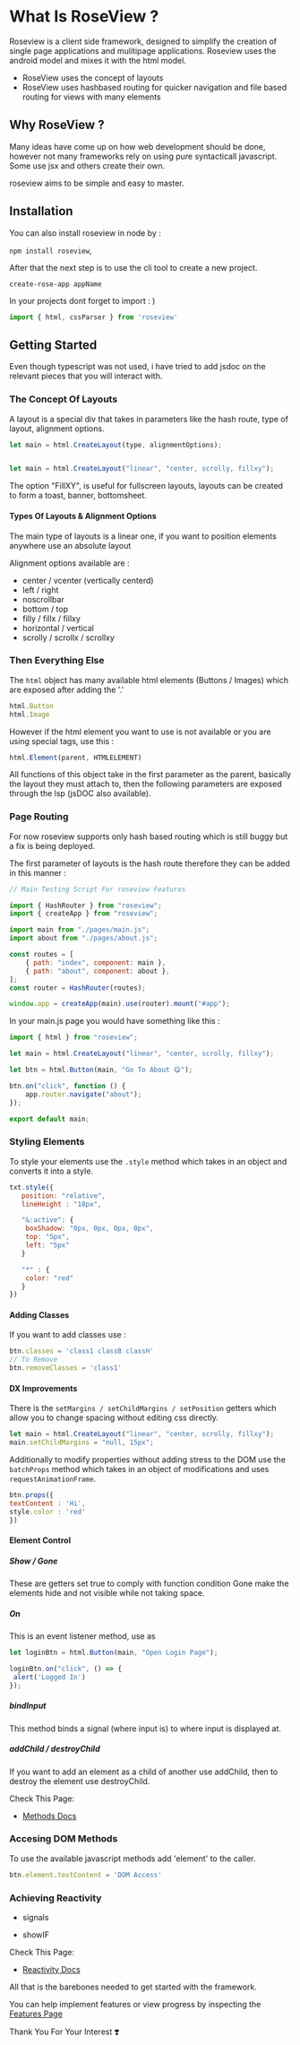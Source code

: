 # What Is RoseView ?

Roseview is a client side framework, designed to simplify the creation of single page applications and mulitipage applications. Roseview uses the android model and mixes it with the html model.

- RoseView uses the concept of layouts
- RoseView uses hashbased routing for quicker navigation and file based routing for views with many elements

## Why RoseView ?

Many ideas have come up on how web development should be done, however not many frameworks rely on using pure syntacticall javascript. Some use jsx and others create their own.

roseview aims to be simple and easy to master.

## Installation

You can also install roseview in node by :

`npm install roseview`,

After that the next step is to use the cli tool to create a new project.

`create-rose-app appName`

In your projects dont forget to import : )

```javascript
import { html, cssParser } from 'roseview'
```

## Getting Started

Even though typescript was not used, i have tried to add jsdoc on the relevant pieces that you will interact with.

### The Concept Of Layouts

A layout is a special div that takes in parameters like the hash route, type of layout, alignment options.

```javascript
let main = html.CreateLayout(type, alignmentOptions);


let main = html.CreateLayout("linear", "center, scrolly, fillxy");
````

The option "FillXY", is useful for fullscreen layouts, layouts can be created to form a toast, banner, bottomsheet.

#### Types Of Layouts & Alignment Options

The main type of layouts is a linear one, if you want to position elements anywhere use an absolute layout

Alignment options available are :

- center / vcenter (vertically centerd)
- left / right
- noscrollbar
- bottom / top
- filly / fillx / fillxy
- horizontal / vertical
- scrolly / scrollx / scrollxy

### Then Everything Else

The `html` object has many available html elements (Buttons / Images) which are exposed after adding the '.'

```javascript
html.Button
html.Image
````

However if the html element you want to use is not available or you are using special tags, use this :

```javascript
html.Element(parent, HTMLELEMENT)
```

All functions of this object take in the first parameter as the parent, basically the layout they must attach to, then the following parameters are exposed through the lsp (jsDOC also available).

### Page Routing

For now roseview supports only hash based routing which is still buggy but a fix is being deployed.

The first parameter of layouts is the hash route therefore they can be added in this manner :

```javascript
// Main Testing Script For roseview Features

import { HashRouter } from "roseview";
import { createApp } from "roseview";

import main from "./pages/main.js";
import about from "./pages/about.js";

const routes = [
    { path: "index", component: main },
    { path: "about", component: about },
];
const router = HashRouter(routes);

window.app = createApp(main).use(router).mount("#app");

```

In your main.js page you would have something like this :

```javascript
import { html } from "roseview";

let main = html.CreateLayout("linear", "center, scrolly, fillxy");

let btn = html.Button(main, "Go To About 😋");

btn.on("click", function () {
    app.router.navigate("about");
});

export default main;
```

### Styling Elements

To style your elements use the `.style` method which takes in an object and converts it into a style.

```javascript
txt.style({
   position: "relative",
   lineHeight : "18px",

   "&:active": {
    boxShadow: "0px, 0px, 0px, 0px",
    top: "5px",
    left: "5px"
   }

   "*" : {
    color: "red"
   }
})
```

#### Adding Classes

If you want to add classes use :

```javascript
btn.classes = 'class1 classB classH'
// To Remove
btn.removeClasses = 'class1'
```

#### DX Improvements

There is the `setMargins / setChildMargins / setPosition` getters which allow you to change spacing without editing css directly.

```javascript
let main = html.CreateLayout("linear", "center, scrolly, fillxy");
main.setChildMargins = "null, 15px";
````

Additionally to modify properties without adding stress to the DOM use the `batchProps` method which takes in an object of modifications and uses `requestAnimationFrame`.

```javascript
btn.props({
textContent : 'Hi',
style.color : 'red'
})
```

#### Element Control

##### Show / Gone

These are getters set true to comply with function condition
Gone make the elements hide and not visible while not taking space.

##### On

This is an event listener method, use as

```javascript
let loginBtn = html.Button(main, "Open Login Page");

loginBtn.on("click", () => {
 alert('Logged In')
});
```

##### bindInput

This method binds a signal (where input is) to where input is displayed at.

##### addChild / destroyChild

If you want to add an element as a child of another use addChild, then to destroy the element use destroyChild.

Check This Page:

- [Methods Docs](docs/Methods.md)

### Accesing DOM Methods

To use the  available javascript methods add 'element' to the caller.

````javascript
btn.element.textContent = 'DOM Access'
````

### Achieving Reactivity

- signals

- showIF

Check This Page:

- [Reactivity Docs](docs/Reactivity.md)

All that is the barebones needed to get started with the framework.

You can help implement features or view progress by inspecting the [Features Page](docs/Features.todo)

Thank You For Your Interest ❣️

